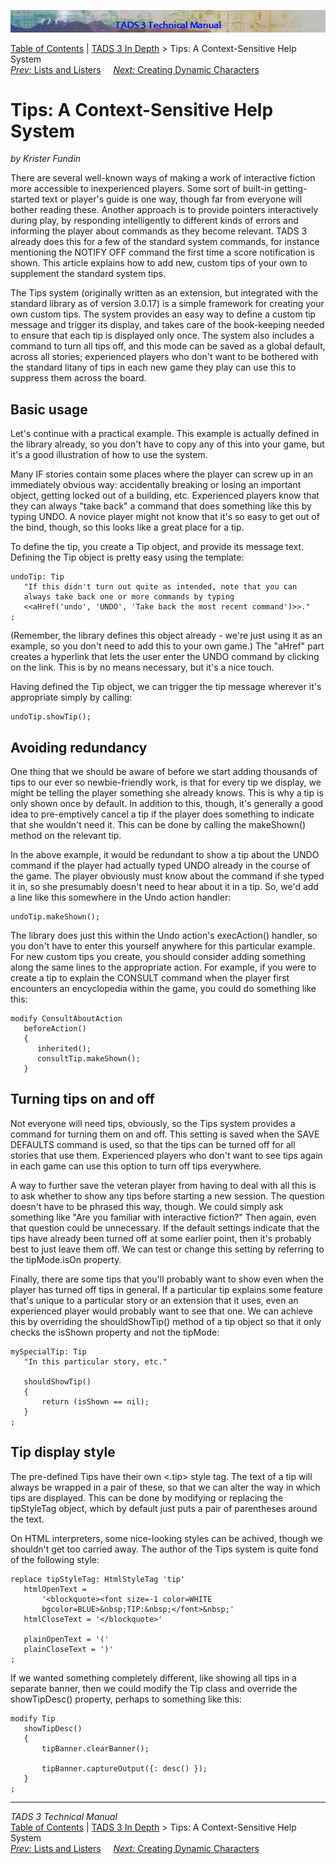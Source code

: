 ![](topbar.jpg)

[Table of Contents](toc.htm) \| [TADS 3 In Depth](depth.htm) \> Tips: A
Context-Sensitive Help System  
[*Prev:* Lists and Listers](t3lister.htm)     [*Next:* Creating Dynamic
Characters](t3actor.htm)    

# Tips: A Context-Sensitive Help System

*by Krister Fundin*

There are several well-known ways of making a work of interactive
fiction more accessible to inexperienced players. Some sort of built-in
getting-started text or player's guide is one way, though far from
everyone will bother reading these. Another approach is to provide
pointers interactively during play, by responding intelligently to
different kinds of errors and informing the player about commands as
they become relevant. TADS 3 already does this for a few of the standard
system commands, for instance mentioning the NOTIFY OFF command the
first time a score notification is shown. This article explains how to
add new, custom tips of your own to supplement the standard system tips.

The Tips system (originally written as an extension, but integrated with
the standard library as of version 3.0.17) is a simple framework for
creating your own custom tips. The system provides an easy way to define
a custom tip message and trigger its display, and takes care of the
book-keeping needed to ensure that each tip is displayed only once. The
system also includes a command to turn all tips off, and this mode can
be saved as a global default, across all stories; experienced players
who don't want to be bothered with the standard litany of tips in each
new game they play can use this to suppress them across the board.

## Basic usage

Let's continue with a practical example. This example is actually
defined in the library already, so you don't have to copy any of this
into your game, but it's a good illustration of how to use the system.

Many IF stories contain some places where the player can screw up in an
immediately obvious way: accidentally breaking or losing an important
object, getting locked out of a building, etc. Experienced players know
that they can always "take back" a command that does something like this
by typing UNDO. A novice player might not know that it's so easy to get
out of the bind, though, so this looks like a great place for a tip.

To define the tip, you create a Tip object, and provide its message
text. Defining the Tip object is pretty easy using the template:

    undoTip: Tip
       "If this didn't turn out quite as intended, note that you can
       always take back one or more commands by typing
       <<aHref('undo', 'UNDO', 'Take back the most recent command')>>."
    ;

(Remember, the library defines this object already - we're just using it
as an example, so you don't need to add this to your own game.) The
"aHref" part creates a hyperlink that lets the user enter the UNDO
command by clicking on the link. This is by no means necessary, but it's
a nice touch.

Having defined the Tip object, we can trigger the tip message wherever
it's appropriate simply by calling:

    undoTip.showTip();

## Avoiding redundancy

One thing that we should be aware of before we start adding thousands of
tips to our ever so newbie-friendly work, is that for every tip we
display, we might be telling the player something she already knows.
This is why a tip is only shown once by default. In addition to this,
though, it's generally a good idea to pre-emptively cancel a tip if the
player does something to indicate that she wouldn't need it. This can be
done by calling the makeShown() method on the relevant tip.

In the above example, it would be redundant to show a tip about the UNDO
command if the player had actually typed UNDO already in the course of
the game. The player obviously must know about the command if she typed
it in, so she presumably doesn't need to hear about it in a tip. So,
we'd add a line like this somewhere in the Undo action handler:

    undoTip.makeShown();

The library does just this within the Undo action's execAction()
handler, so you don't have to enter this yourself anywhere for this
particular example. For new custom tips you create, you should consider
adding something along the same lines to the appropriate action. For
example, if you were to create a tip to explain the CONSULT command when
the player first encounters an encyclopedia within the game, you could
do something like this:

    modify ConsultAboutAction
       beforeAction()
       {
          inherited();
          consultTip.makeShown();
       }

## Turning tips on and off

Not everyone will need tips, obviously, so the Tips system provides a
command for turning them on and off. This setting is saved when the SAVE
DEFAULTS command is used, so that the tips can be turned off for all
stories that use them. Experienced players who don't want to see tips
again in each game can use this option to turn off tips everywhere.

A way to further save the veteran player from having to deal with all
this is to ask whether to show any tips before starting a new session.
The question doesn't have to be phrased this way, though. We could
simply ask something like "Are you familiar with interactive fiction?"
Then again, even that question could be unnecessary. If the default
settings indicate that the tips have already been turned off at some
earlier point, then it's probably best to just leave them off. We can
test or change this setting by referring to the tipMode.isOn property.

Finally, there are some tips that you'll probably want to show even when
the player has turned off tips in general. If a particular tip explains
some feature that's unique to a particular story or an extension that it
uses, even an experienced player would probably want to see that one. We
can achieve this by overriding the shouldShowTip() method of a tip
object so that it only checks the isShown property and not the tipMode:

    mySpecialTip: Tip
       "In this particular story, etc."

       shouldShowTip()
       {
           return (isShown == nil);
       }
    ;

## Tip display style

The pre-defined Tips have their own \<.tip\> style tag. The text of a
tip will always be wrapped in a pair of these, so that we can alter the
way in which tips are displayed. This can be done by modifying or
replacing the tipStyleTag object, which by default just puts a pair of
parentheses around the text.

On HTML interpreters, some nice-looking styles can be achived, though we
shouldn't get too carried away. The author of the Tips system is quite
fond of the following style:

    replace tipStyleTag: HtmlStyleTag 'tip'
       htmlOpenText =
           '<blockquote><font size=-1 color=WHITE
           bgcolor=BLUE>&nbsp;TIP:&nbsp;</font>&nbsp;'
       htmlCloseText = '</blockquote>'

       plainOpenText = '('
       plainCloseText = ')'
    ;

If we wanted something completely different, like showing all tips in a
separate banner, then we could modify the Tip class and override the
showTipDesc() property, perhaps to something like this:

    modify Tip
       showTipDesc()
       {
           tipBanner.clearBanner();

           tipBanner.captureOutput({: desc() });
       }
    ;

------------------------------------------------------------------------

*TADS 3 Technical Manual*  
[Table of Contents](toc.htm) \| [TADS 3 In Depth](depth.htm) \> Tips: A
Context-Sensitive Help System  
[*Prev:* Lists and Listers](t3lister.htm)     [*Next:* Creating Dynamic
Characters](t3actor.htm)    
